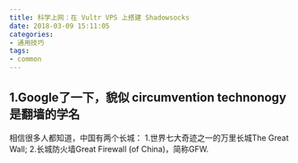 ```yaml
---
title: 科学上网：在 Vultr VPS 上搭建 Shadowsocks
date: 2018-03-09 15:11:05
categories: 
- 通用技巧
tags:
- common
---
```

## 1.Google了一下，貌似 circumvention technonogy 是翻墙的学名

相信很多人都知道，中国有两个长城：
1.世界七大奇迹之一的万里长城The Great Wall;
2.长城防火墙Great Firewall (of China)，简称GFW.